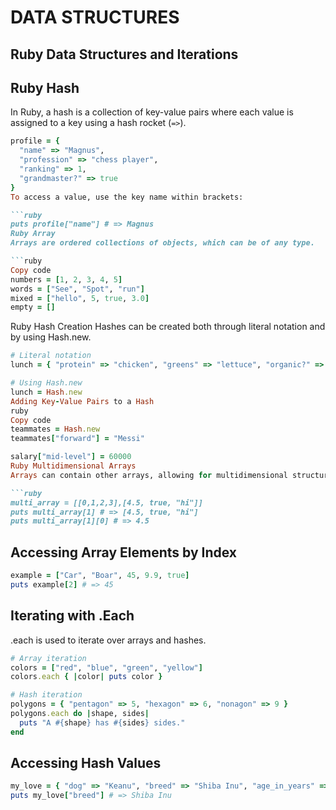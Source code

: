 # DATA STRUCTURES

## Ruby Data Structures and Iterations

## Ruby Hash

In Ruby, a hash is a collection of key-value pairs where each value is assigned to a key using a hash rocket (`=>`).

```ruby
profile = {
  "name" => "Magnus",
  "profession" => "chess player",
  "ranking" => 1,
  "grandmaster?" => true
}
To access a value, use the key name within brackets:

```ruby
puts profile["name"] # => Magnus
Ruby Array
Arrays are ordered collections of objects, which can be of any type.

```ruby
Copy code
numbers = [1, 2, 3, 4, 5]
words = ["See", "Spot", "run"]
mixed = ["hello", 5, true, 3.0]
empty = []
```
Ruby Hash Creation
Hashes can be created both through literal notation and by using Hash.new.

```ruby
# Literal notation
lunch = { "protein" => "chicken", "greens" => "lettuce", "organic?" => true }

# Using Hash.new
lunch = Hash.new
Adding Key-Value Pairs to a Hash
ruby
Copy code
teammates = Hash.new
teammates["forward"] = "Messi"

salary["mid-level"] = 60000
Ruby Multidimensional Arrays
Arrays can contain other arrays, allowing for multidimensional structures.

```ruby
multi_array = [[0,1,2,3],[4.5, true, "hi"]]
puts multi_array[1] # => [4.5, true, "hi"]
puts multi_array[1][0] # => 4.5
```

## Accessing Array Elements by Index

```ruby
example = ["Car", "Boar", 45, 9.9, true]
puts example[2] # => 45
```

## Iterating with .Each
.each is used to iterate over arrays and hashes.

```ruby
# Array iteration
colors = ["red", "blue", "green", "yellow"]
colors.each { |color| puts color }

# Hash iteration
polygons = { "pentagon" => 5, "hexagon" => 6, "nonagon" => 9 }
polygons.each do |shape, sides|
  puts "A #{shape} has #{sides} sides."
end
```

## Accessing Hash Values
```ruby
my_love = { "dog" => "Keanu", "breed" => "Shiba Inu", "age_in_years" => 1 }
puts my_love["breed"] # => Shiba Inu
```
